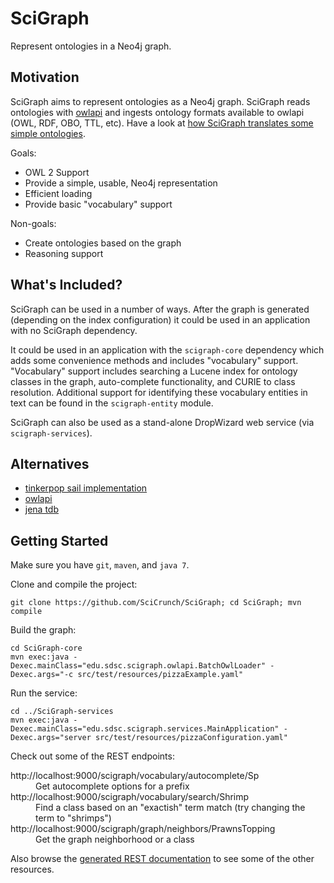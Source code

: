 SciGraph
========
Represent ontologies in a Neo4j graph.

Motivation
----------
SciGraph aims to represent ontologies as a Neo4j graph. SciGraph
reads ontologies with [owlapi](http://owlapi.sourceforge.net/) and ingests
ontology formats available to owlapi (OWL, RDF, OBO, TTL, etc). 
Have a look at [how SciGraph translates some simple ontologies](https://github.com/SciCrunch/SciGraph/wiki/Neo4jMapping).

Goals:
* OWL 2 Support
* Provide a simple, usable, Neo4j representation
* Efficient loading
* Provide basic "vocabulary" support

Non-goals:
* Create ontologies based on the graph
* Reasoning support

What's Included?
----------------
SciGraph can be used in a number of ways. After the graph is generated
(depending on the index configuration) it could be used in an application with
no SciGraph dependency.

It could be used in an application with the
`scigraph-core` dependency which adds some convenience methods and includes "vocabulary" support. "Vocabulary" support includes searching a Lucene index
for ontology classes in the graph, auto-complete functionality, and CURIE to
class resolution. Additional support for identifying these vocabulary entities
in text can be found in the `scigraph-entity` module.

SciGraph can also be used as a stand-alone DropWizard web service (via `scigraph-services`).

Alternatives
------------
* [tinkerpop sail implementation](https://github.com/tinkerpop/blueprints/wiki/Sail-Implementation)
* [owlapi](http://owlapi.sourceforge.net/)
* [jena tdb](https://jena.apache.org/documentation/tdb/)

Getting Started
---------------
Make sure you have `git`, `maven`, and `java 7`.

Clone and compile the project:

    git clone https://github.com/SciCrunch/SciGraph; cd SciGraph; mvn compile

Build the graph:

    cd SciGraph-core
    mvn exec:java -Dexec.mainClass="edu.sdsc.scigraph.owlapi.BatchOwlLoader" -Dexec.args="-c src/test/resources/pizzaExample.yaml"

Run the service:

	cd ../SciGraph-services
    mvn exec:java -Dexec.mainClass="edu.sdsc.scigraph.services.MainApplication" -Dexec.args="server src/test/resources/pizzaConfiguration.yaml"

Check out some of the REST endpoints:
<dl>
<dt>http://localhost:9000/scigraph/vocabulary/autocomplete/Sp</dt>
<dd>Get autocomplete options for a prefix</dd>
<dt>http://localhost:9000/scigraph/vocabulary/search/Shrimp</dt>
<dd>Find a class based on an "exactish" term match
(try changing the term to "shrimps")</dd>
<dt>http://localhost:9000/scigraph/graph/neighbors/PrawnsTopping</dt>
<dd>Get the graph neighborhood or a class</dd>
</dl>

Also browse the [generated REST documentation](http://localhost:9000/scigraph/docs/)
to see some of the other resources.
